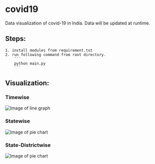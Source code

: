 # covid19
Data visualization of covid-19 in India.
Data will be updated at runtime.

## Steps:
    1. install modules from requirement.txt
    2. run following command from root directory.
        ```
        python main.py
        ```

## Visualization:

### Timewise
![Image of line graph](https://itsmeet2.000webhostapp.com/datasaver/1.png)

### Statewise
![Image of pie chart](https://itsmeet2.000webhostapp.com/datasaver/2.png)

### State-Districtwise
![Image of pie chart](https://itsmeet2.000webhostapp.com/datasaver/3.png)